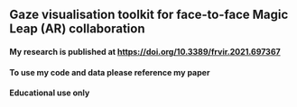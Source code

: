 ## Gaze visualisation toolkit for face-to-face Magic Leap (AR) collaboration
#### My research is published at https://doi.org/10.3389/frvir.2021.697367
#### To use my code and data please reference my paper
#### Educational use only
 
